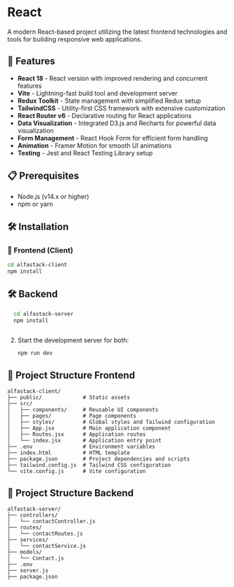 # React

A modern React-based project utilizing the latest frontend technologies and tools for building responsive web applications.

## 🚀 Features

- **React 18** - React version with improved rendering and concurrent features
- **Vite** - Lightning-fast build tool and development server
- **Redux Toolkit** - State management with simplified Redux setup
- **TailwindCSS** - Utility-first CSS framework with extensive customization
- **React Router v6** - Declarative routing for React applications
- **Data Visualization** - Integrated D3.js and Recharts for powerful data visualization
- **Form Management** - React Hook Form for efficient form handling
- **Animation** - Framer Motion for smooth UI animations
- **Testing** - Jest and React Testing Library setup

## 📋 Prerequisites

- Node.js (v14.x or higher)
- npm or yarn

## 🛠️ Installation

### 🚀 Frontend (Client)


   ```bash
   cd alfastack-client
   npm install
  
   ```
   
## 🛠️ Backend

 ```bash
   cd alfastack-server
   npm install
   
   ```
   
2. Start the development server for both:
   ```bash
   npm run dev
   ```

## 📁 Project Structure Frontend

```
alfastack-client/
├── public/             # Static assets
├── src/
│   ├── components/     # Reusable UI components
│   ├── pages/          # Page components
│   ├── styles/         # Global styles and Tailwind configuration
│   ├── App.jsx         # Main application component
│   ├── Routes.jsx      # Application routes
│   └── index.jsx       # Application entry point
├── .env                # Environment variables
├── index.html          # HTML template
├── package.json        # Project dependencies and scripts
├── tailwind.config.js  # Tailwind CSS configuration
└── vite.config.js      # Vite configuration
```

## 📁 Project Structure Backend

```
alfastack-server/
├── controllers/        
│   └── contactController.js
├── routes/              
│   └── contactRoutes.js
├── services/            
│   └── contactService.js
├── models/              
│   └── Contact.js
├── .env                  
├── server.js            
├── package.json          
          

```



